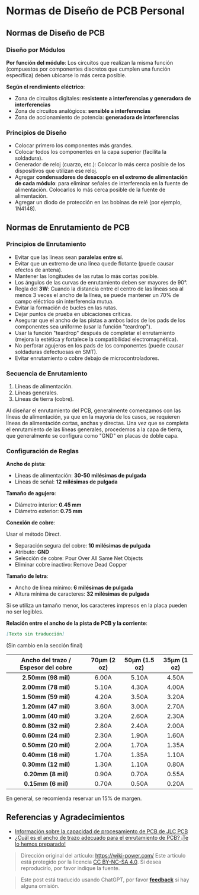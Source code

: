 # Normas de Diseño de PCB Personal

## Normas de Diseño de PCB

### Diseño por Módulos

**Por función del módulo**: Los circuitos que realizan la misma función (compuestos por componentes discretos que cumplen una función específica) deben ubicarse lo más cerca posible.

**Según el rendimiento eléctrico**:

- Zona de circuitos digitales: **resistente a interferencias y generadora de interferencias**
- Zona de circuitos analógicos: **sensible a interferencias**
- Zona de accionamiento de potencia: **generadora de interferencias**

### Principios de Diseño

- Colocar primero los componentes más grandes.
- Colocar todos los componentes en la capa superior (facilita la soldadura).
- Generador de reloj (cuarzo, etc.): Colocar lo más cerca posible de los dispositivos que utilizan ese reloj.
- Agregar **condensadores de desacoplo en el extremo de alimentación de cada módulo**: para eliminar señales de interferencia en la fuente de alimentación. Colocarlos lo más cerca posible de la fuente de alimentación.
- Agregar un diodo de protección en las bobinas de relé (por ejemplo, 1N4148).

## Normas de Enrutamiento de PCB

### Principios de Enrutamiento

- Evitar que las líneas sean **paralelas entre sí**.
- Evitar que un extremo de una línea quede flotante (puede causar efectos de antena).
- Mantener las longitudes de las rutas lo más cortas posible.
- Los ángulos de las curvas de enrutamiento deben ser mayores de 90°.
- Regla del **3W**: Cuando la distancia entre el centro de las líneas sea al menos 3 veces el ancho de la línea, se puede mantener un 70% de campo eléctrico sin interferencia mutua.
- Evitar la formación de bucles en las rutas.
- Dejar puntos de prueba en ubicaciones críticas.
- Asegurar que el ancho de las pistas a ambos lados de los pads de los componentes sea uniforme (usar la función "teardrop").
- Usar la función "teardrop" después de completar el enrutamiento (mejora la estética y fortalece la compatibilidad electromagnética).
- No perforar agujeros en los pads de los componentes (puede causar soldaduras defectuosas en SMT).
- Evitar enrutamiento o cobre debajo de microcontroladores.

### Secuencia de Enrutamiento

1. Líneas de alimentación.
2. Líneas generales.
3. Líneas de tierra (cobre).
 
Al diseñar el enrutamiento del PCB, generalmente comenzamos con las líneas de alimentación, ya que en la mayoría de los casos, se requieren líneas de alimentación cortas, anchas y directas. Una vez que se completa el enrutamiento de las líneas generales, procedemos a la capa de tierra, que generalmente se configura como "GND" en placas de doble capa.

### Configuración de Reglas

**Ancho de pista**:

- Líneas de alimentación: **30-50 milésimas de pulgada**
- Líneas de señal: **12 milésimas de pulgada**

**Tamaño de agujero**:

- Diámetro interior: **0.45 mm**
- Diámetro exterior: **0.75 mm**

**Conexión de cobre**:

Usar el método Direct.

- Separación segura del cobre: **10 milésimas de pulgada**
- Atributo: **GND**
- Selección de cobre: Pour Over All Same Net Objects
- Eliminar cobre inactivo: Remove Dead Copper

**Tamaño de letra**:

- Ancho de línea mínimo: **6 milésimas de pulgada**
- Altura mínima de caracteres: **32 milésimas de pulgada**

Si se utiliza un tamaño menor, los caracteres impresos en la placa pueden no ser legibles.

**Relación entre el ancho de la pista de PCB y la corriente**:

```markdown
[Texto sin traducción]
```

(Sin cambio en la sección final)

|  **Ancho del trazo / Espesor del cobre**  | **70µm (2 oz)** | **50µm (1.5 oz)** | **35µm (1 oz)** |
| :------------------------: | :-----------: | :-------------: | :-----------: |
| **2.50mm (98 mil)** |   6.00A   |   5.10A   |   4.50A   |
| **2.00mm (78 mil)** |   5.10A   |   4.30A   |   4.00A   |
| **1.50mm (59 mil)** |   4.20A   |   3.50A   |   3.20A   |
| **1.20mm (47 mil)** |   3.60A   |   3.00A   |   2.70A   |
| **1.00mm (40 mil)** |   3.20A   |   2.60A   |   2.30A   |
| **0.80mm (32 mil)** |   2.80A   |   2.40A   |   2.00A   |
| **0.60mm (24 mil)** |   2.30A   |   1.90A   |   1.60A   |
| **0.50mm (20 mil)** |   2.00A   |   1.70A   |   1.35A   |
| **0.40mm (16 mil)** |   1.70A   |   1.35A   |   1.10A   |
| **0.30mm (12 mil)** |   1.30A   |   1.10A   |   0.80A   |
| **0.20mm (8 mil)**  |   0.90A   |   0.70A   |   0.55A   |
| **0.15mm (6 mil)**  |   0.70A   |   0.50A   |   0.20A   |

En general, se recomienda reservar un 15% de margen.

## Referencias y Agradecimientos

- [Información sobre la capacidad de procesamiento de PCB de JLC PCB](https://www.sz-jlc.com/portal/vtechnology.html)
- [¿Cuál es el ancho de trazo adecuado para el enrutamiento de PCB? ¡Te lo hemos preparado!](https://mp.weixin.qq.com/s?__biz=MzI4NDAwOTgzMw==&mid=2650625562&idx=1&sn=29d145ed112c23464ac74bfeeb212aa1&chksm=f388021cc4ff8b0a2e1701726340afb0b60738f8ae448e8f8d0c3b0dee0758a89fe954433011&scene=126&sessionid=1607139114&key=f9ff6c6605e545f8046d3325f95411b620e846faa9864c6589c1a6b69f1ce0d00f26f595bea2995ab23bf54727f1c9f219239f6d2c840605db0dac7c7f884190fcd2134daa54c87cbf6f249bfa9c29f8ddd39b20d50744335451d3acb3466ebcc44d8918dba7d35a22569e0b7a780088439cf35fe0ff5ea9bddbafef36c64bfd3f&ascene=1&uin=MTk5MDUwOTA0Mg%3D%3D&devicetype=Windows+10+x64&version=6300002f&lang=zh_CN&exportkey=A1GQK2ccX%2BvsjA6n1%2BOfSNU%3D&pass_ticket=kq2QkQn3wCfkzXnTBMjx4zRHCHr2TH9lX0mMASdXW7ugPzIdfcJaNdCq2VwvOmMs&wx_header=0)

> Dirección original del artículo: <https://wiki-power.com/>
> Este artículo está protegido por la licencia [CC BY-NC-SA 4.0](https://creativecommons.org/licenses/by/4.0/deed.zh). Si desea reproducirlo, por favor indique la fuente.

> Este post está traducido usando ChatGPT, por favor [**feedback**](https://github.com/linyuxuanlin/Wiki_MkDocs/issues/new) si hay alguna omisión.